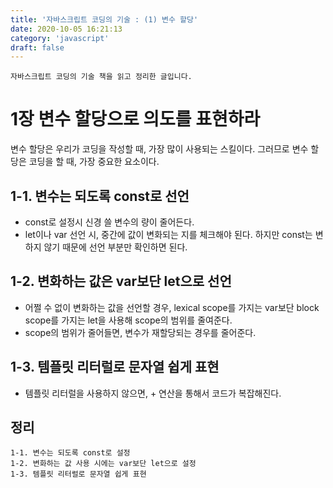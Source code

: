 ```yaml
---
title: '자바스크립트 코딩의 기술 : (1) 변수 할당'
date: 2020-10-05 16:21:13
category: 'javascript'
draft: false
---
```


```
자바스크립트 코딩의 기술 책을 읽고 정리한 글입니다.
```

# 1장 변수 할당으로 의도를 표현하라

변수 할당은 우리가 코딩을 작성할 때, 가장 많이 사용되는 스킬이다. 그러므로 변수 할당은 코딩을 할 때, 가장 중요한 요소이다.

## 1-1. 변수는 되도록 const로 선언

- const로 설정시 신경 쓸 변수의 량이 줄어든다.
- let이나 var 선언 시, 중간에 값이 변화되는 지를 체크해야 된다. 하지만 const는 변하지 않기 때문에 선언 부분만 확인하면 된다.

## 1-2. 변화하는 값은 var보단 let으로 선언

- 어쩔 수 없이 변화하는 값을 선언할 경우, lexical scope를 가지는 var보단 block scope를 가지는 let을 사용해 scope의 범위를 줄여준다.
- scope의 범위가 줄어들면, 변수가 재할당되는 경우를 줄어준다.

## 1-3. 템플릿 리터럴로 문자열 쉽게 표현

- 템플릿 리터럴을 사용하지 않으면, + 연산을 통해서 코드가 복잡해진다.

## 정리
```
1-1. 변수는 되도록 const로 설정
1-2. 변화하는 값 사용 시에는 var보단 let으로 설정
1-3. 템플릿 리터럴로 문자열 쉽게 표현
```